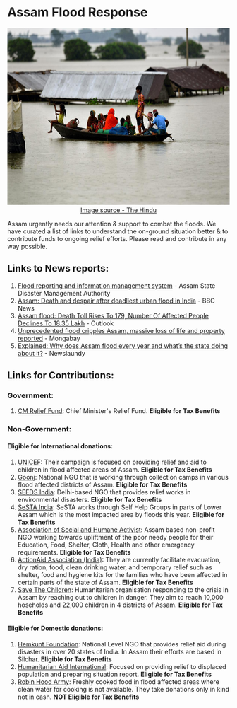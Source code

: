 # Assam Flood Response
<p align="center">
<img src="Assam_floods.JPG" width= "1000" height="400">
<a href="https://www.thehindu.com/news/national/other-states/assam-flood-situation-critical-ndrf-personnel-from-bhubaneswar-rushed-to-barak-valley/article65548969.ece"> Image source - The Hindu </a>
</p>

Assam urgently needs our attention & support to combat the floods. We have curated a list of links to understand the on-ground situation better & to contribute funds to ongoing relief efforts. Please read and contribute in any way possible.

## Links to News reports:

1. [Flood reporting and information management system](http://sdmassam.nic.in/reports.html) - Assam State Disaster Management Authority
2. [Assam: Death and despair after deadliest urban flood in India](https://www.bbc.com/news/av/world-asia-india-61996296) - BBC News
3. [Assam flood: Death Toll Rises To 179, Number Of Affected People Declines To 18.35 Lakh](https://www.outlookindia.com/national/assam-flood-death-toll-rises-to-179-number-of-affected-people-declines-to-1835-lakh-news-206567) - Outlook
4. [Unprecedented flood cripples Assam, massive loss of life and property reported](https://india.mongabay.com/2022/06/unprecedented-flood-cripples-assam-massive-loss-of-life-and-property-reported/) - Mongabay
5. [Explained: Why does Assam flood every year and what’s the state doing about it?](https://www.newslaundry.com/2022/06/27/explained-why-does-assam-flood-every-year-and-whats-the-state-doing-about-it) - Newslaundy

## Links for Contributions:
### Government:
1. [CM Relief Fund](https://cm.assam.gov.in/donate): Chief Minister's Relief Fund. **Eligible for Tax Benefits**
### Non-Government:
#### Eligible for International donations:
1. [UNICEF](https://help.unicef.org/in/assam-floods-2022-homepage): Their campaign is focused on providing relief and aid to children in flood affected areas of Assam.  **Eligible for Tax Benefits**
2. [Goonj](https://goonj.org/assam-floods/): National NGO that is working through collection camps in various flood affected districts of Assam.  **Eligible for Tax Benefits** 
3. [SEEDS India](https://www.seedsindia.org/assamfloodsresponse2022/): Delhi-based NGO that provides relief works in environmental disasters.  **Eligible for Tax Benefits**
4. [SeSTA India](https://milaap.org/fundraisers/support-flood-affected-communities): SeSTA works through Self Help Groups in parts of Lower Assam which is the most impacted area by floods this year.  **Eligible for Tax Benefits**
5. [Association of Social and Humane Activist](https://www.donatekart.com/ASHA/Help-Assam-Flood-Victims?gclid=EAIaIQobChMIu8bCjYnf-AIVBPuPCh1VsAj4EAEYASAAEgJ8B_D_BwE): Assam based non-profit NGO working towards upliftment of the poor needy people for their Education, Food, Shelter, Cloth, Health and other emergency requirements.  **Eligible for Tax Benefits**
6. [ActionAid Association (India)](https://www.actionaidindia.org/floods-in-the-north-east/): They are currently facilitate evacuation, dry ration, food, clean drinking water, and temporary relief such as shelter, food and hygiene kits for the families who have been affected in certain parts of the state of Assam. **Eligible for Tax Benefits**
7. [Save The Children](https://www.savethechildren.in/flood-in-assam-india-2022/): Humanitarian organisation responding to the crisis in Assam by reaching out to children in danger. They aim to reach 10,000 hoseholds and 22,000 children in 4 districts of Assam. **Eligible for Tax Benefits**


#### Eligible for Domestic donations:
1. [Hemkunt Foundation](https://hemkuntfoundation.com/donate-now/): National Level NGO that provides relief aid during disasters in over 20 states of India. In Assam their efforts are based in Silchar.  **Eligible for Tax Benefits**
2. [Humanitarian Aid International](https://hai-india.org/assam-flood-response-2022/): Focused on providing relief to displaced population and preparing situation report.  **Eligible for Tax Benefits**
3. [Robin Hood Army](https://robinhoodarmy.com): Freshly cooked food in flood affected areas where clean water for cooking is not available. They take donations only in kind not in cash.  **NOT Eligible for Tax Benefits**
